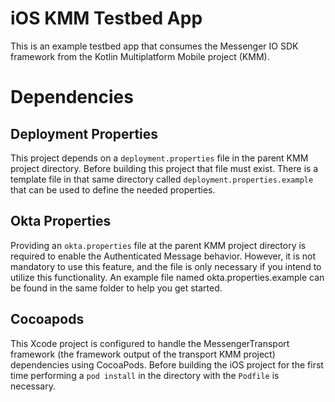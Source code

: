 # iOS KMM Testbed App

This is an example testbed app that consumes the Messenger IO SDK framework from the Kotlin Multiplatform Mobile project (KMM).

# Dependencies

## Deployment Properties

This project depends on a `deployment.properties` file in the parent KMM project directory. Before building this project that file must exist. There is a template file in that same directory called `deployment.properties.example` that can be used to define the needed properties.

## Okta Properties

Providing an `okta.properties` file at the parent KMM project directory is required to enable the Authenticated Message behavior. However, it is not mandatory to use this feature, and the file is only necessary if you intend to utilize this functionality. An example file named okta.properties.example can be found in the same folder to help you get started.

## Cocoapods

This Xcode project is configured to handle the MessengerTransport framework (the framework output of the transport KMM project) dependencies using CocoaPods. Before building the iOS project for the first time performing a `pod install` in the directory with the `Podfile` is necessary. 

